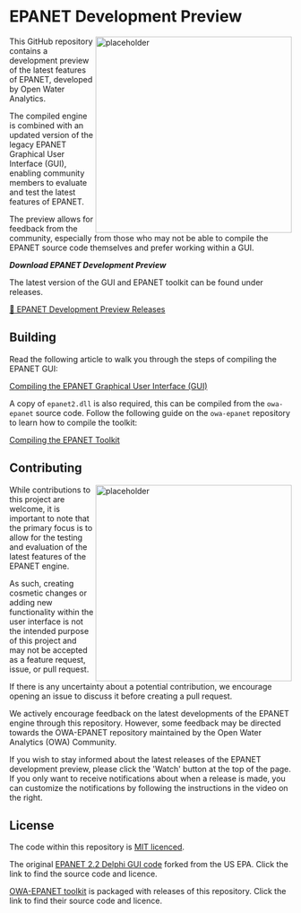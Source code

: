 # EPANET Development Preview

<img src="https://user-images.githubusercontent.com/6113153/233481310-ca940de6-9a80-4904-9ca2-8110bab721ec.png" alt="placeholder" height="350" align="right"/>



This GitHub repository contains a development preview of the latest features of EPANET, developed by Open Water Analytics.

The compiled engine is combined with an updated version of the legacy EPANET Graphical User Interface (GUI), enabling community members to evaluate and test the latest features of EPANET.

The preview allows for feedback from the community, especially from those who may not be able to compile the EPANET source code themselves and prefer working within a GUI.



***Download EPANET Development Preview***

The latest version of the GUI and EPANET toolkit can be found under releases.

[📁 EPANET Development Preview Releases](https://github.com/modelcreate/epanet-dev-gui/releases)

## Building

Read the following article to walk you through the steps of compiling the EPANET GUI:

[Compiling the EPANET Graphical User Interface (GUI)](https://epanetjs.com/blog/2023/04/09/how-to-compile-the-epanet-gui/)

A copy of `epanet2.dll` is also required, this can be compiled from the `owa-epanet` source code. Follow the following guide on the `owa-epanet` repository to learn how to compile the toolkit:

[Compiling the EPANET Toolkit](https://github.com/OpenWaterAnalytics/EPANET/blob/dev/BUILDING.md)

## Contributing

<img src="https://user-images.githubusercontent.com/6113153/233522204-b683c299-d325-4776-b341-476ad4e1f3fc.gif" alt="placeholder" height="350" align="right"/>


While contributions to this project are welcome, it is important to note that the primary focus is to allow for the testing and evaluation of the latest features of the EPANET engine.

As such, creating cosmetic changes or adding new functionality within the user interface is not the intended purpose of this project and may not be accepted as a feature request, issue, or pull request.

If there is any uncertainty about a potential contribution, we encourage opening an issue to discuss it before creating a pull request.

We actively encourage feedback on the latest developments of the EPANET engine through this repository. However, some feedback may be directed towards the OWA-EPANET repository maintained by the Open Water Analytics (OWA) Community.

If you wish to stay informed about the latest releases of the EPANET development preview, please click the 'Watch' button at the top of the page. If you only want to receive notifications about when a release is made, you can customize the notifications by following the instructions in the video on the right.

## License

The code within this repository is [MIT licenced](https://github.com/modelcreate/epanet-dev-gui/blob/master/LICENSE).

The original [EPANET 2.2 Delphi GUI code](https://github.com/USEPA/EPANET2.2) forked from the US EPA. Click the link to find the source code and licence.

[OWA-EPANET toolkit](https://github.com/OpenWaterAnalytics/EPANET) is packaged with releases of this repository. Click the link to find their source code and licence.
